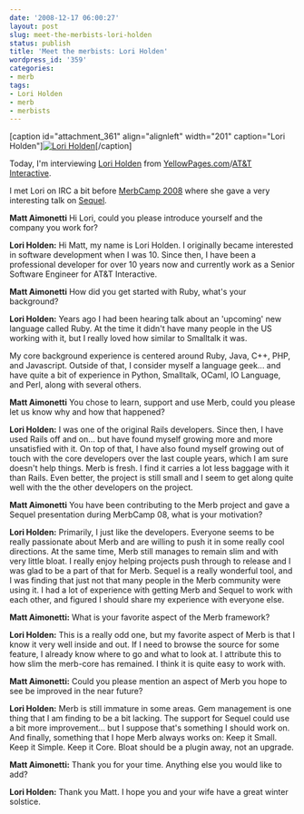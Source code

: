 ```yaml
---
date: '2008-12-17 06:00:27'
layout: post
slug: meet-the-merbists-lori-holden
status: publish
title: 'Meet the merbists: Lori Holden'
wordpress_id: '359'
categories:
- merb
tags:
- Lori Holden
- merb
- merbists
---
```




[caption id="attachment_361" align="alignleft" width="201" caption="Lori Holden"][![Lori Holden](http://merbist.com/wp-content/uploads/2008/12/lori_at_desk-201x300.png)](http://loriholden.com/)[/caption]

Today, I'm interviewing [Lori Holden](http://loriholden.com/) from [YellowPages.com](http://www.yellowpages.com/)/[AT&T Interactive](http://www.research.att.com/projects.cfm).




I met Lori on IRC a bit before [MerbCamp 2008](http://merbcamp.com/) where she gave a very interesting talk on [Sequel](http://sequel.rubyforge.org/).







**Matt Aimonetti** Hi Lori, could you please introduce yourself and the company you work for?




**Lori Holden:** Hi Matt, my name is Lori Holden.  I originally became interested in software development when I was 10.  Since then, I have been a professional developer for over 10 years now and currently work as a Senior Software Engineer for AT&T Interactive.


  



**Matt Aimonetti** How did you get started with Ruby, what's your background?




**Lori Holden:** Years ago I had been hearing talk about an 'upcoming' new language called Ruby.  At the time it didn't have many people in the US working with it, but I really loved how similar to Smalltalk it was.

My core background experience is centered around Ruby, Java, C++, PHP, and Javascript.  Outside of that, I consider myself a language geek... and have quite a bit of experience in Python, Smalltalk, OCaml, IO Language, and Perl, along with several others.


  



**Matt Aimonetti** You chose to learn, support and use Merb, could you please let us know why and how that happened?




**Lori Holden:** I was one of the original Rails developers.  Since then, I have used Rails off and on... but have found myself growing more and more unsatisfied with it.  On top of that, I have also found myself growing out of touch with the core developers over the last couple years, which I am sure doesn't help things.
Merb is fresh.  I find it carries a lot less baggage with it than Rails.  Even better, the project is still small and I seem to get along quite well with the the other developers on the project.


  



**Matt Aimonetti** You have been contributing to the Merb project and gave a Sequel presentation during MerbCamp 08, what is your motivation?




**Lori Holden:** Primarily, I just like the developers.  Everyone seems to be really passionate about Merb and are willing to push it in some really cool directions.  At the same time, Merb still manages to remain slim and with very little bloat.
I really enjoy helping projects push through to release and I was glad to be a part of that for Merb.
Sequel is a really wonderful tool, and I was finding that just not that many people in the Merb community were using it.  I had a lot of experience with getting Merb and Sequel to work with each other, and figured I should share my experience with everyone else.


  



**Matt Aimonetti:** What is your favorite aspect of the Merb framework?




**Lori Holden:** This is a really odd one, but my favorite aspect of Merb is that I know it very well inside and out.  If I need to browse the source for some feature, I already know where to go and what to look at.  I attribute this to how slim the merb-core has remained.  I think it is quite easy to work with.


  



**Matt Aimonetti:** Could you please mention an aspect of Merb you hope to see be improved in the near future?




**Lori Holden:** Merb is still immature in some areas.  Gem management is one thing that I am finding to be a bit lacking.  The support for Sequel could use a bit more improvement... but I suppose that's something I should work on.  And finally, something that I hope Merb always works on: Keep it Small. Keep it Simple. Keep it Core. Bloat should be a plugin away, not an upgrade.


  



**Matt Aimonetti:** Thank you for your time. Anything else you would like to add?




**Lori Holden:** Thank you Matt. I hope you and your wife have a great winter solstice.


  

